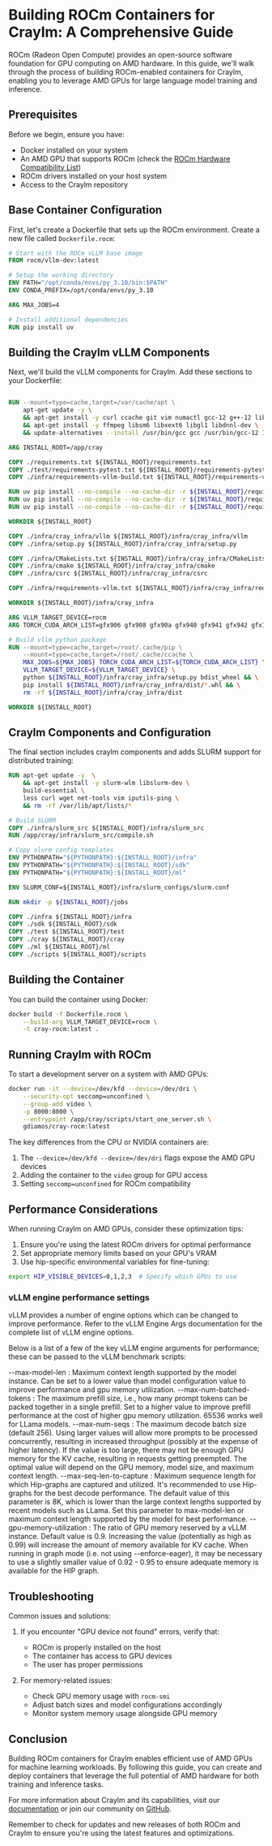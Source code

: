 # Building ROCm Containers for Craylm: A Comprehensive Guide

ROCm (Radeon Open Compute) provides an open-source software foundation for GPU computing on AMD hardware. In this guide, we'll walk through the process of building ROCm-enabled containers for Craylm, enabling you to leverage AMD GPUs for large language model training and inference.

## Prerequisites

Before we begin, ensure you have:

- Docker installed on your system
- An AMD GPU that supports ROCm (check the [ROCm Hardware Compatibility List](https://rocm.docs.amd.com/en/latest/release/gpu_os_support.html))
- ROCm drivers installed on your host system
- Access to the Craylm repository

## Base Container Configuration

First, let's create a Dockerfile that sets up the ROCm environment. Create a new file called `Dockerfile.rocm`:

```dockerfile
# Start with the ROCm vLLM base image
FROM rocm/vllm-dev:latest

# Setup the working directory
ENV PATH="/opt/conda/envs/py_3.10/bin:$PATH"
ENV CONDA_PREFIX=/opt/conda/envs/py_3.10

ARG MAX_JOBS=4

# Install additional dependencies
RUN pip install uv

```

## Building the Craylm vLLM Components

Next, we'll build the vLLM components for Craylm. Add these sections to your Dockerfile:

```dockerfile

RUN --mount=type=cache,target=/var/cache/apt \
    apt-get update -y \
    && apt-get install -y curl ccache git vim numactl gcc-12 g++-12 libomp-dev libnuma-dev \
    && apt-get install -y ffmpeg libsm6 libxext6 libgl1 libdnnl-dev \
    && update-alternatives --install /usr/bin/gcc gcc /usr/bin/gcc-12 10 --slave /usr/bin/g++ g++ /usr/bin/g++-12

ARG INSTALL_ROOT=/app/cray

COPY ./requirements.txt ${INSTALL_ROOT}/requirements.txt
COPY ./test/requirements-pytest.txt ${INSTALL_ROOT}/requirements-pytest.txt
COPY ./infra/requirements-vllm-build.txt ${INSTALL_ROOT}/requirements-vllm-build.txt

RUN uv pip install --no-compile --no-cache-dir -r ${INSTALL_ROOT}/requirements.txt
RUN uv pip install --no-compile --no-cache-dir -r ${INSTALL_ROOT}/requirements-vllm-build.txt
RUN uv pip install --no-compile --no-cache-dir -r ${INSTALL_ROOT}/requirements-pytest.txt

WORKDIR ${INSTALL_ROOT}

COPY ./infra/cray_infra/vllm ${INSTALL_ROOT}/infra/cray_infra/vllm
COPY ./infra/setup.py ${INSTALL_ROOT}/infra/cray_infra/setup.py

COPY ./infra/CMakeLists.txt ${INSTALL_ROOT}/infra/cray_infra/CMakeLists.txt
COPY ./infra/cmake ${INSTALL_ROOT}/infra/cray_infra/cmake
COPY ./infra/csrc ${INSTALL_ROOT}/infra/cray_infra/csrc

COPY ./infra/requirements-vllm.txt ${INSTALL_ROOT}/infra/cray_infra/requirements.txt

WORKDIR ${INSTALL_ROOT}/infra/cray_infra

ARG VLLM_TARGET_DEVICE=rocm
ARG TORCH_CUDA_ARCH_LIST=gfx906 gfx908 gfx90a gfx940 gfx941 gfx942 gfx1030 gfx1100

# Build vllm python package
RUN --mount=type=cache,target=/root/.cache/pip \
    --mount=type=cache,target=/root/.cache/ccache \
    MAX_JOBS=${MAX_JOBS} TORCH_CUDA_ARCH_LIST=${TORCH_CUDA_ARCH_LIST} \
    VLLM_TARGET_DEVICE=${VLLM_TARGET_DEVICE} \
    python ${INSTALL_ROOT}/infra/cray_infra/setup.py bdist_wheel && \
    pip install ${INSTALL_ROOT}/infra/cray_infra/dist/*.whl && \
    rm -rf ${INSTALL_ROOT}/infra/cray_infra/dist

WORKDIR ${INSTALL_ROOT}

```

## Craylm Components and Configuration

The final section includes craylm components and adds SLURM support for distributed training:

```dockerfile
RUN apt-get update -y  \
    && apt-get install -y slurm-wlm libslurm-dev \
    build-essential \
    less curl wget net-tools vim iputils-ping \
    && rm -rf /var/lib/apt/lists/*

# Build SLURM
COPY ./infra/slurm_src ${INSTALL_ROOT}/infra/slurm_src
RUN /app/cray/infra/slurm_src/compile.sh

# Copy slurm config templates
ENV PYTHONPATH="${PYTHONPATH}:${INSTALL_ROOT}/infra"
ENV PYTHONPATH="${PYTHONPATH}:${INSTALL_ROOT}/sdk"
ENV PYTHONPATH="${PYTHONPATH}:${INSTALL_ROOT}/ml"

ENV SLURM_CONF=${INSTALL_ROOT}/infra/slurm_configs/slurm.conf

RUN mkdir -p ${INSTALL_ROOT}/jobs

COPY ./infra ${INSTALL_ROOT}/infra
COPY ./sdk ${INSTALL_ROOT}/sdk
COPY ./test ${INSTALL_ROOT}/test
COPY ./cray ${INSTALL_ROOT}/cray
COPY ./ml ${INSTALL_ROOT}/ml
COPY ./scripts ${INSTALL_ROOT}/scripts
```

## Building the Container

You can build the container using Docker:

```bash
docker build -f Dockerfile.rocm \
    --build-arg VLLM_TARGET_DEVICE=rocm \
    -t cray-rocm:latest .
```

## Running Craylm with ROCm

To start a development server on a system with AMD GPUs:

```bash
docker run -it --device=/dev/kfd --device=/dev/dri \
    --security-opt seccomp=unconfined \
    --group-add video \
    -p 8000:8000 \
    --entrypoint /app/cray/scripts/start_one_server.sh \
    gdiamos/cray-rocm:latest
```

The key differences from the CPU or NVIDIA containers are:

1. The `--device=/dev/kfd --device=/dev/dri` flags expose the AMD GPU devices
2. Adding the container to the `video` group for GPU access
3. Setting `seccomp=unconfined` for ROCm compatibility

## Performance Considerations

When running Craylm on AMD GPUs, consider these optimization tips:

1. Ensure you're using the latest ROCm drivers for optimal performance
2. Set appropriate memory limits based on your GPU's VRAM
3. Use hip-specific environmental variables for fine-tuning:

```bash
export HIP_VISIBLE_DEVICES=0,1,2,3  # Specify which GPUs to use
```

### vLLM engine performance settings
vLLM provides a number of engine options which can be changed to improve performance. Refer to the vLLM Engine Args documentation for the complete list of vLLM engine options.

Below is a list of a few of the key vLLM engine arguments for performance; these can be passed to the vLLM benchmark scripts:

--max-model-len : Maximum context length supported by the model instance. Can be set to a lower value than model configuration value to improve performance and gpu memory utilization.
--max-num-batched-tokens : The maximum prefill size, i.e., how many prompt tokens can be packed together in a single prefill. Set to a higher value to improve prefill performance at the cost of higher gpu memory utilization. 65536 works well for LLama models.
--max-num-seqs : The maximum decode batch size (default 256). Using larger values will allow more prompts to be processed concurrently, resulting in increased throughput (possibly at the expense of higher latency). If the value is too large, there may not be enough GPU memory for the KV cache, resulting in requests getting preempted. The optimal value will depend on the GPU memory, model size, and maximum context length.
--max-seq-len-to-capture : Maximum sequence length for which Hip-graphs are captured and utilized. It's recommended to use Hip-graphs for the best decode performance. The default value of this parameter is 8K, which is lower than the large context lengths supported by recent models such as LLama. Set this parameter to max-model-len or maximum context length supported by the model for best performance.
--gpu-memory-utilization : The ratio of GPU memory reserved by a vLLM instance. Default value is 0.9. Increasing the value (potentially as high as 0.99) will increase the amount of memory available for KV cache. When running in graph mode (i.e. not using --enforce-eager), it may be necessary to use a slightly smaller value of 0.92 - 0.95 to ensure adequate memory is available for the HIP graph.

## Troubleshooting

Common issues and solutions:

1. If you encounter "GPU device not found" errors, verify that:
   - ROCm is properly installed on the host
   - The container has access to GPU devices
   - The user has proper permissions

2. For memory-related issues:
   - Check GPU memory usage with `rocm-smi`
   - Adjust batch sizes and model configurations accordingly
   - Monitor system memory usage alongside GPU memory

## Conclusion

Building ROCm containers for Craylm enables efficient use of AMD GPUs for machine learning workloads. By following this guide, you can create and deploy containers that leverage the full potential of AMD hardware for both training and inference tasks.

For more information about Craylm and its capabilities, visit our [documentation](https://docs.cray-lm.com) or join our community on [GitHub](https://github.com/cray-lm/cray-lm).

Remember to check for updates and new releases of both ROCm and Craylm to ensure you're using the latest features and optimizations.
